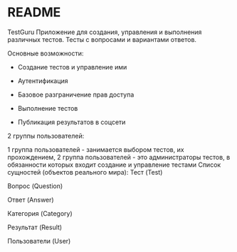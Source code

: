 # README

TestGuru
Приложение для создания, управления и выполнения различных тестов. Тесты с вопросами и вариантами ответов.

Основные возможности:


- Создание тестов и управление ими

- Аутентификация

- Базовое разграничение прав доступа

-  Выполнение тестов

- Публикация результатов в соцсети

2 группы пользователей:

1 группа пользователей - занимается выбором тестов, их прохождением,
2 группа пользователей - это администраторы тестов, в обязанности которых входит создание и управление тестами
Список сущностей (объектов реального мира):
Тест (Test)

Вопрос (Question)

Ответ (Answer)

Категория (Category)

Результат (Result)

Пользователи (User)

